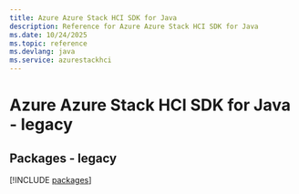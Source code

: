 ```yaml
---
title: Azure Azure Stack HCI SDK for Java
description: Reference for Azure Azure Stack HCI SDK for Java
ms.date: 10/24/2025
ms.topic: reference
ms.devlang: java
ms.service: azurestackhci
---
```

# Azure Azure Stack HCI SDK for Java - legacy
## Packages - legacy
[!INCLUDE [packages](azure-stack-hci-index.md)]